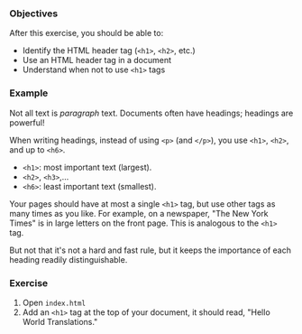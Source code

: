 ### Objectives

After this exercise, you should be able to:

- Identify the HTML header tag (`<h1>`, `<h2>`, etc.)
- Use an HTML header tag in a document
- Understand when not to use `<h1>` tags

### Example

Not all text is *paragraph* text. Documents often have headings; headings are powerful!

When writing headings, instead of using `<p>` (and `</p>`), you use `<h1>`, `<h2>`, and up to `<h6>`.

- `<h1>`: most important text (largest).
- `<h2>`, `<h3>`,…
- `<h6>`: least important text (smallest).

Your pages should have at most a single `<h1>` tag, but use other tags as many times as you like. For example, on a newspaper, "The New York Times" is in large letters on the front page. This is analogous to the `<h1>` tag.

But not that it's not a hard and fast rule, but it keeps the importance of each heading readily distinguishable.

### Exercise

1. Open `index.html`
2. Add an `<h1>` tag at the top of your document, it should read, "Hello World Translations."
